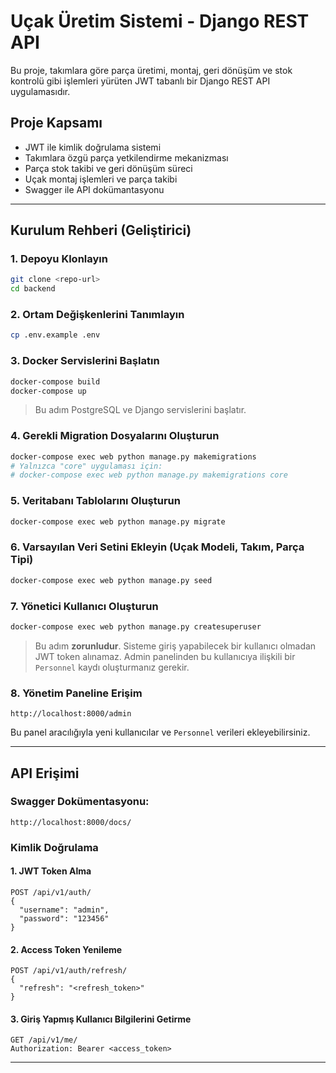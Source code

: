 # Uçak Üretim Sistemi - Django REST API

Bu proje, takımlara göre parça üretimi, montaj, geri dönüşüm ve stok kontrolü gibi işlemleri yürüten JWT tabanlı bir Django REST API uygulamasıdır.

## Proje Kapsamı

* JWT ile kimlik doğrulama sistemi
* Takımlara özgü parça yetkilendirme mekanizması
* Parça stok takibi ve geri dönüşüm süreci
* Uçak montaj işlemleri ve parça takibi
* Swagger ile API dokümantasyonu

---

## Kurulum Rehberi (Geliştirici)

### 1. Depoyu Klonlayın

```bash
git clone <repo-url>
cd backend
```

### 2. Ortam Değişkenlerini Tanımlayın

```bash
cp .env.example .env
```

### 3. Docker Servislerini Başlatın

```bash
docker-compose build
docker-compose up
```

> Bu adım PostgreSQL ve Django servislerini başlatır.

### 4. Gerekli Migration Dosyalarını Oluşturun

```bash
docker-compose exec web python manage.py makemigrations
# Yalnızca "core" uygulaması için:
# docker-compose exec web python manage.py makemigrations core
```

### 5. Veritabanı Tablolarını Oluşturun

```bash
docker-compose exec web python manage.py migrate
```

### 6. Varsayılan Veri Setini Ekleyin (Uçak Modeli, Takım, Parça Tipi)

```bash
docker-compose exec web python manage.py seed
```

### 7. Yönetici Kullanıcı Oluşturun

```bash
docker-compose exec web python manage.py createsuperuser
```

> Bu adım **zorunludur**. Sisteme giriş yapabilecek bir kullanıcı olmadan JWT token alınamaz. Admin panelinden bu kullanıcıya ilişkili bir `Personnel` kaydı oluşturmanız gerekir.

### 8. Yönetim Paneline Erişim

```
http://localhost:8000/admin
```

Bu panel aracılığıyla yeni kullanıcılar ve `Personnel` verileri ekleyebilirsiniz.

---

## API Erişimi

### Swagger Dokümentasyonu:

```
http://localhost:8000/docs/
```

### Kimlik Doğrulama

#### 1. JWT Token Alma

```
POST /api/v1/auth/
{
  "username": "admin",
  "password": "123456"
}
```

#### 2. Access Token Yenileme

```
POST /api/v1/auth/refresh/
{
  "refresh": "<refresh_token>"
}
```

#### 3. Giriş Yapmış Kullanıcı Bilgilerini Getirme

```
GET /api/v1/me/
Authorization: Bearer <access_token>
```

---
